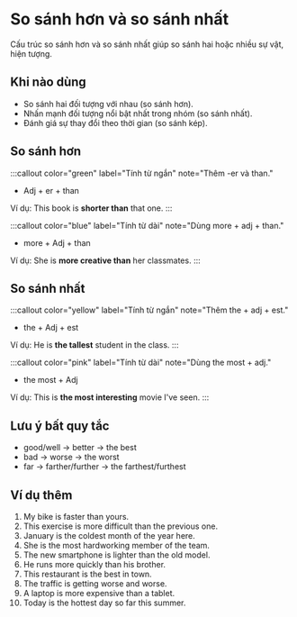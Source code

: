 # So sánh hơn và so sánh nhất

Cấu trúc so sánh hơn và so sánh nhất giúp so sánh hai hoặc nhiều sự vật, hiện tượng.

## Khi nào dùng
- So sánh hai đối tượng với nhau (so sánh hơn).
- Nhấn mạnh đối tượng nổi bật nhất trong nhóm (so sánh nhất).
- Đánh giá sự thay đổi theo thời gian (so sánh kép).

## So sánh hơn
:::callout color="green" label="Tính từ ngắn" note="Thêm -er và than."
- Adj + er + than

Ví dụ: This book is **shorter than** that one.
:::

:::callout color="blue" label="Tính từ dài" note="Dùng more + adj + than."
- more + Adj + than

Ví dụ: She is **more creative than** her classmates.
:::

## So sánh nhất
:::callout color="yellow" label="Tính từ ngắn" note="Thêm the + adj + est."
- the + Adj + est

Ví dụ: He is **the tallest** student in the class.
:::

:::callout color="pink" label="Tính từ dài" note="Dùng the most + adj."
- the most + Adj

Ví dụ: This is **the most interesting** movie I've seen.
:::

## Lưu ý bất quy tắc
- good/well → better → the best
- bad → worse → the worst
- far → farther/further → the farthest/furthest

## Ví dụ thêm
1. My bike is faster than yours.
2. This exercise is more difficult than the previous one.
3. January is the coldest month of the year here.
4. She is the most hardworking member of the team.
5. The new smartphone is lighter than the old model.
6. He runs more quickly than his brother.
7. This restaurant is the best in town.
8. The traffic is getting worse and worse.
9. A laptop is more expensive than a tablet.
10. Today is the hottest day so far this summer.
